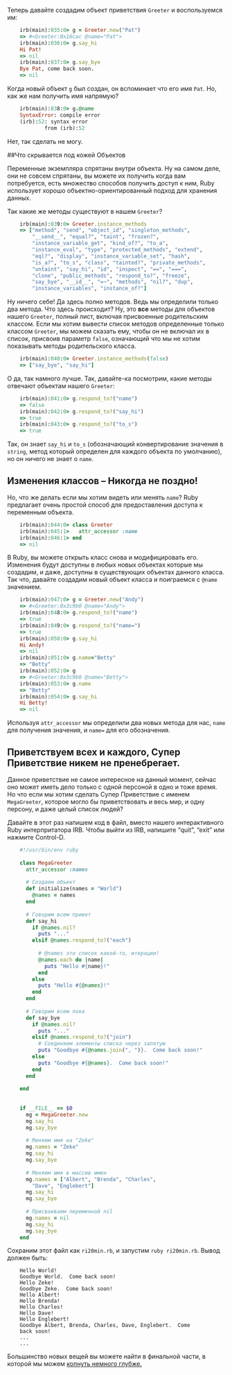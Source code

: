 Теперь давайте создадим объект приветствия `Greeter` и воспользуемся им:

``` ruby
    irb(main):035:0> g = Greeter.new("Pat")
    => #<Greeter:0x16cac @name="Pat">
    irb(main):036:0> g.say_hi
    Hi Pat!
    => nil
    irb(main):037:0> g.say_bye
    Bye Pat, come back soon.
    => nil
```

Когда новый объект `g` был создан, он вспоминает что его имя `Pat`. Но, как же нам получить имя напрямую?

``` ruby
    irb(main):038:0> g.@name
    SyntaxError: compile error
    (irb):52: syntax error
            from (irb):52
```

Нет, так сделать не могу.

##Что скрывается под кожей Объектов

Переменные экземпляра спрятаны внутри объекта. Ну на самом деле, они не совсем спрятаны, вы можете их получить когда вам потребуется, есть множество способов получить доступ к ним, Ruby использует хорошо объектно-ориентированный подход для хранения данных.

Так какие же методы существуют в нашем `Greeter`?

``` ruby
    irb(main):039:0> Greeter.instance_methods
    => ["method", "send", "object_id", "singleton_methods",
        "__send__", "equal?", "taint", "frozen?",
        "instance_variable_get", "kind_of?", "to_a",
        "instance_eval", "type", "protected_methods", "extend",
        "eql?", "display", "instance_variable_set", "hash",
        "is_a?", "to_s", "class", "tainted?", "private_methods",
        "untaint", "say_hi", "id", "inspect", "==", "===",
        "clone", "public_methods", "respond_to?", "freeze",
        "say_bye", "__id__", "=~", "methods", "nil?", "dup",
        "instance_variables", "instance_of?"]
```

Ну ничего себе! Да здесь полно методов. Ведь мы определили только два метода.
Что здесь происходит? Ну, это **все** методы для объектов нашего `Greeter`, полный лист, включая 
присвоенные родительским классом. Если мы хотим вывести список методов определенные только классом `Greeter`, мы можем сказать ему, чтобы он не включал их в список, присвоив параметр `false`, означающий что мы не хотим показывать методы родительского класса.

``` ruby
    irb(main):040:0> Greeter.instance_methods(false)
    => ["say_bye", "say_hi"]
```

О да, так намного лучше. Так, давайте-ка посмотрим, какие методы отвечают объектам нашего `Greeter`:

``` ruby
    irb(main):041:0> g.respond_to?("name")
    => false
    irb(main):042:0> g.respond_to?("say_hi")
    => true
    irb(main):043:0> g.respond_to?("to_s")
    => true
```

Так, он знает `say_hi` и `to_s` (обозначающий конвертирование значения в `string`, метод который определен для каждого объекта по умолчанию), но он ничего не знает о `name`.

## Изменения классов – Никогда не поздно!

Но, что же делать если мы хотим видеть или менять `name`? Ruby предлагает очень простой способ для предоставления доступа к переменным объекта.

``` ruby
    irb(main):044:0> class Greeter
    irb(main):045:1>   attr_accessor :name
    irb(main):046:1> end
    => nil
```

В Ruby, вы можете открыть класс снова и модифицировать его. Изменения будут доступны в любых новых объектах которые мы создадим, и даже, доступны в существующих объектах данного класса. Так что, давайте создадим новый объект класса и поиграемся с `@name` значением.

``` ruby
    irb(main):047:0> g = Greeter.new("Andy")
    => #<Greeter:0x3c9b0 @name="Andy">
    irb(main):048:0> g.respond_to?("name")
    => true
    irb(main):049:0> g.respond_to?("name=")
    => true
    irb(main):050:0> g.say_hi
    Hi Andy!
    => nil
    irb(main):051:0> g.name="Betty"
    => "Betty"
    irb(main):052:0> g
    => #<Greeter:0x3c9b0 @name="Betty">
    irb(main):053:0> g.name
    => "Betty"
    irb(main):054:0> g.say_hi
    Hi Betty!
    => nil
```

Используя `attr_accessor` мы определили два новых метода для нас, `name` для получения значения, и `name=` для его обозначения.

## Приветствуем всех и каждого, Супер Приветствие никем не пренебрегает.

Данное приветствие не самое интересное на данный момент, сейчас оно может иметь дело только с одной персоной в одно и тоже время. Но что если мы хотим сделать Супер Приветствие с именем `MegaGreeter`, которое могло бы приветствовать и весь мир, и одну персону, и даже целый список людей?

Давайте в этот раз напишем код в файл, вместо нашего интерактивного Ruby интерпритатора IRB.
Чтобы выйти из IRB, напишите “quit”, “exit” или нажмите Control-D.

``` ruby
    #!/usr/bin/env ruby
    
    class MegaGreeter
      attr_accessor :names
    
      # Создаем объект
      def initialize(names = "World")
        @names = names
      end
    
      # Говорим всем привет
      def say_hi
        if @names.nil?
          puts "..."
        elsif @names.respond_to?("each")
    
          # @names это список какой-то, итерации!
          @names.each do |name|
            puts "Hello #{name}!"
          end
        else
          puts "Hello #{@names}!"
        end
      end
    
      # Говорим всем пока
      def say_bye
        if @names.nil?
          puts "..."
        elsif @names.respond_to?("join")
          # Соединяем элементы списка через запятую
          puts "Goodbye #{@names.join(", ")}.  Come back soon!"
        else
          puts "Goodbye #{@names}.  Come back soon!"
        end
      end
    
    end
    
    
    if __FILE__ == $0
      mg = MegaGreeter.new
      mg.say_hi
      mg.say_bye
    
      # Меняем имя на "Zeke"
      mg.names = "Zeke"
      mg.say_hi
      mg.say_bye
    
      # Меняем имя в массив имен
      mg.names = ["Albert", "Brenda", "Charles",
        "Dave", "Englebert"]
      mg.say_hi
      mg.say_bye
    
      # Присваиваем переменной nil
      mg.names = nil
      mg.say_hi
      mg.say_bye
    end
```

Сохраним этот файл как `ri20min.rb`, и запустим `ruby ri20min.rb`. Вывод должен быть:

```
    Hello World!
    Goodbye World.  Come back soon!
    Hello Zeke!
    Goodbye Zeke.  Come back soon!
    Hello Albert!
    Hello Brenda!
    Hello Charles!
    Hello Dave!
    Hello Englebert!
    Goodbye Albert, Brenda, Charles, Dave, Englebert.  Come
    back soon!
    ...
    ...
```

Большинство новых вещей вы можете найти в финальной части, в которой мы можем [копнуть немного глубже.][]

  [копнуть немного глубже.]: ../4